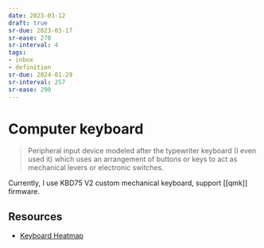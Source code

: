 ```yaml
---
date: 2023-03-12
draft: true
sr-due: 2023-03-17
sr-ease: 270
sr-interval: 4
tags:
- inbox
- definition
sr-due: 2024-01-29
sr-interval: 257
sr-ease: 290
---
```


# Computer keyboard

> Peripheral input device modeled after the typewriter keyboard (I even used it)
> which uses an arrangement of buttons or keys to act as mechanical levers or
> electronic switches.

Currently, I use KBD75 V2 custom mechanical keyboard, support
[[qmk]] firmware.

## Resources

- [Keyboard Heatmap](https://www.patrick-wied.at/projects/heatmap-keyboard/)
